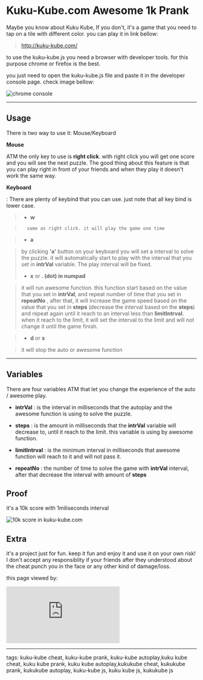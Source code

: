 

Kuku-Kube.com Awesome 1k Prank
=================

Maybe  you know about Kuku Kube, If you don't, it's a game that you need to tap on a tile with different color. you can play it in link bellow:

>[http://kuku-kube.com/ ](http://kuku-kube.com/)

to use the kuku-kube.js you need a browser with developer tools. for this purpose chrome or firefox is the best. 

you just need to open the kuku-kube.js file and paste it in the developer console page. check image bellow:

![chrome console](https://drive.google.com/uc?id=0B6-EFvM-Pvk8WUNlNUxoOEZPLWM)

----------

Usage
-------

There is two way to use it: Mouse/Keyboard

**Mouse**

 ATM the only key to use is **right click**. with right click you will get one score and you will see the next puzzle. The good thing about this feature is that you can play right in front of your friends and when they play it doesn't work the same way.

**Keyboard**

: There are plenty of keybind that you can use. just note that all key bind is lower case.

> - **w**

>       same as right click. it will play the game one time

> - **a**

>	by clicking **'a'** button on your keyboard you will set a interval to solve the puzzle. it will automatically start to play with the interval that you set in **intrVal** variable. The play interval will be fixed.
>- **x** or **. (dot) in numpad**

>	it will run awesome function. this function start based on the value that you set in **intrVal**, and repeat number of time that you set in **repeatNo** , after that, it will increase the game speed based on the value that you set in **steps** (decrease the interval based on the **steps**) and repeat again until it reach to an interval less than **limitIntrval**. when it reach to the limit, it will set the interval to the limit and will not change it until the game finish.

>- **d** or **s** 

>	it will stop the auto or awesome function

-----------------------

Variables
-----------
There are four variables ATM that let you change the experience of the auto / awesome play.

- **intrVal** : is the interval in milliseconds that the autoplay and the awesome function is using to solve the puzzle.

- **steps** : is the amount in milliseconds that the **intrVal** variable will decrease to, until it reach to the limit. this variable is using by awesome function.

- **limitIntrval** : is the minimum interval in milliseconds that awesome function will reach to it and will not pass it.

- **repeatNo** :  the number of time to solve the game with  **intrVal** interval, after that decrease the interval with amount of **steps**

Proof
------
it's a 10k score with 1miliseconds interval

![10k score in kuku-kube.com](https://drive.google.com/uc?id=0B6-EFvM-Pvk8YXhybUxvV0FzQ00)


Extra
--------
it's a project just for fun. keep it fun and enjoy it and use it on your own risk! I don't accept any responsiblity if your friends after they understood about the cheat punch you in the face or any other kind of damage/loss.


this page viewed by:

[![hit counter](http://counter6.statcounterfree.com/private/freecounterstat.php?c=5d9041d8f61d43a97c7ba682998c5015)](http://www.freecounterstat.com)



---------------------------------------------
tags:
kuku-kube cheat, kuku-kube prank, kuku-kube autoplay,kuku kube cheat, kuku kube prank, kuku kube autoplay,kukukube cheat, kukukube prank, kukukube autoplay, kuku-kube js, kuku kube js, kukukube js
